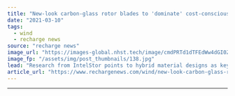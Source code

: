 ```yaml
---
title: "New-look carbon-glass rotor blades to 'dominate' cost-conscious wind market"
date: "2021-03-10"
tags: 
  - wind
  - recharge news
source: "recharge news"
image_url: "https://images-global.nhst.tech/image/cmdPRTd1dTFEdWw4dGI0ZzRjWVU4RmZGcjlPaVJOK09SeERFMDRTQ3N0TT0=/nhst/binary/07868c8288fe0d005bfc34e013e2a6e9"
image_fp: "/assets/img/post_thumbnails/138.jpg"
lead: "Research from IntelStor points to hybrid material designs as key as on- and offshore models grow longer through the decade"
article_url: "https://www.rechargenews.com/wind/new-look-carbon-glass-rotor-blades-to-dominate-cost-conscious-wind-market/2-1-978315"
---
```


---
